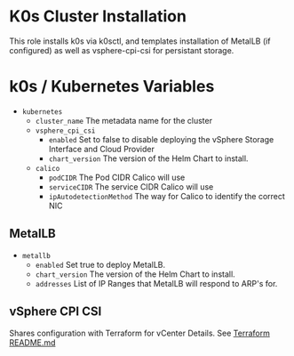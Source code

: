 # K0s Cluster Installation

This role installs k0s via k0sctl, and templates installation of MetalLB (if configured) as well as vsphere-cpi-csi for persistant storage.

# k0s / Kubernetes Variables
- `kubernetes`
  * `cluster_name` The metadata name for the cluster
  * `vsphere_cpi_csi`
    * `enabled` Set to false to disable deploying the vSphere Storage Interface and Cloud Provider
    * `chart_version` The version of the Helm Chart to install.
  * `calico`
    * `podCIDR` The Pod CIDR Calico will use
    * `serviceCIDR` The service CIDR Calico will use
    * `ipAutodetectionMethod` The way for Calico to identify the correct NIC

## MetalLB
- `metallb`
  * `enabled` Set true to deploy MetalLB.
  * `chart_version` The version of the Helm Chart to install.
  * `addresses` List of IP Ranges that MetalLB will respond to ARP's for.

## vSphere CPI CSI
Shares configuration with Terraform for vCenter Details. See [Terraform README.md](ansible/roles/terraform/README.md)
